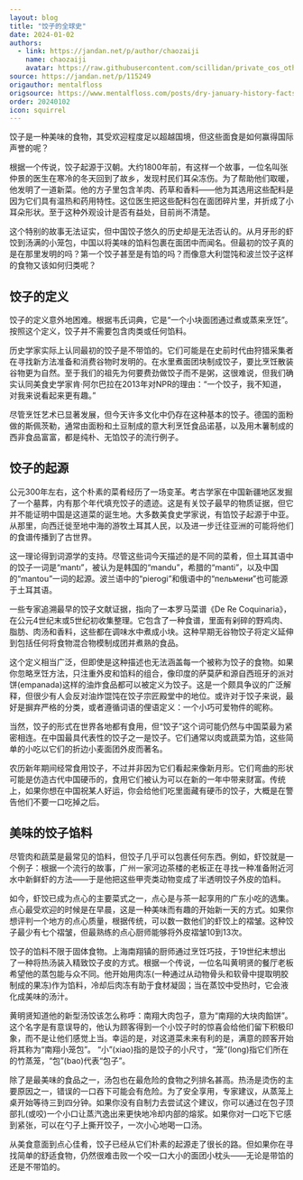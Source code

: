 ```yaml
---
layout: blog
title: "饺子的全球史"
date: 2024-01-02
authors:
  - link: https://jandan.net/p/author/chaozaiji
    name: chaozaiji
    avatar: https://raw.githubusercontent.com/scillidan/private_cos_others/main/avater/jin_grey.png
source: https://jandan.net/p/115249
origauthor: mentalfloss
origsource: https://www.mentalfloss.com/posts/dry-january-history-facts
order: 20240102
icon: squirrel
---
```


饺子是一种美味的食物，其受欢迎程度足以超越国境，但这些面食是如何赢得国际声誉的呢？

根据一个传说，饺子起源于汉朝。大约1800年前，有这样一个故事，一位名叫张仲景的医生在寒冷的冬天回到了故乡，发现村民们耳朵冻伤。为了帮助他们取暖，他发明了一道新菜。他的方子里包含羊肉、药草和香料——他为其选用这些配料是因为它们具有温热和药用特性。这位医生把这些配料包在面团碎片里，并折成了小耳朵形状。至于这种外观设计是否有益处，目前尚不清楚。

这个特别的故事无法证实，但中国饺子悠久的历史却是无法否认的。从月牙形的虾饺到汤满的小笼包，中国以将美味的馅料包裹在面团中而闻名。但最初的饺子真的是在那里发明的吗？第一个饺子甚至是有馅的吗？而像意大利馄饨和波兰饺子这样的食物又该如何归类呢？

## 饺子的定义

饺子的定义意外地困难。根据韦氏词典，它是“一个小块面团通过煮或蒸来烹饪”。按照这个定义，饺子并不需要包含肉类或任何馅料。

历史学家实际上认同最初的饺子是不带馅的。它们可能是在史前时代由狩猎采集者在寻找新方法准备和消费谷物时发明的。在水里煮面团块制成饺子，要比烹饪散装谷物更为自然。至于我们的祖先为何要费劲做饺子而不是粥，这很难说，但我们确实认同美食史学家肯·阿尔巴拉在2013年对NPR的理由：“一个饺子，我不知道，对我来说看起来更有趣。”

尽管烹饪艺术已显著发展，但今天许多文化中仍存在这种基本的饺子。德国的面粉做的斯佩茨勒，通常由面粉和土豆制成的意大利烹饪食品诺基，以及用木薯制成的西非食品富富，都是纯朴、无馅饺子的流行例子。

## 饺子的起源

公元300年左右，这个朴素的菜肴经历了一场变革。考古学家在中国新疆地区发掘了一个墓葬，内有那个年代填充饺子的遗迹。这是有关饺子最早的物质证据，但它并不能证明中国是这道菜的诞生地。大多数美食史学家说，有馅饺子起源于中亚。从那里，向西迁徙至地中海的游牧土耳其人民，以及进一步迁往亚洲的可能将他们的食谱传播到了古世界。

这一理论得到词源学的支持。尽管这些词今天描述的是不同的菜肴，但土耳其语中的饺子一词是“mantı”，被认为是韩国的“mandu”，希腊的“manti”，以及中国的“mantou”一词的起源。波兰语中的“pierogi”和俄语中的“пельмени”也可能源于土耳其语。

一些专家追溯最早的饺子文献证据，指向了一本罗马菜谱《De Re Coquinaria》，在公元4世纪末或5世纪初收集整理。它包含了一种食谱，里面有剁碎的野鸡肉、脂肪、肉汤和香料，这些都在调味水中煮成小块。这种早期无谷物饺子将定义延伸到包括任何将食物混合物模制成团并煮熟的食品。

这个定义相当广泛，但即使是这种描述也无法涵盖每一个被称为饺子的食物。如果你忽略烹饪方法，只注重外皮和馅料的组合，像印度的萨莫萨和源自西班牙的派对饼(empanada)这样的油炸食品都可以被定义为饺子。这是一个颇具争议的广泛解释，但很少有人会反对油炸馄饨在饺子宗匠殿堂中的地位。或许对于饺子来说，最好是摒弃严格的分类，或者遵循词语的俚语定义：一个小巧可爱物件的昵称。

当然，饺子的形式在世界各地都有食用，但“饺子”这个词可能仍然与中国菜最为紧密相连。在中国最具代表性的饺子之一是饺子。它们通常以肉或蔬菜为馅，这些简单的小吃以它们的折边小麦面团外皮而著名。

农历新年期间经常食用饺子，不过并非因为它们看起来像新月形。它们弯曲的形状可能是仿造古代中国硬币的，食用它们被认为可以在新的一年中带来财富。传统上，如果你想在中国祝某人好运，你会给他们吃里面藏有硬币的饺子，大概是在警告他们不要一口吃掉之后。

## 美味的饺子馅料

尽管肉和蔬菜是最常见的馅料，但饺子几乎可以包裹任何东西。例如，虾饺就是一个例子：根据一个流行的故事，广州一家河边茶楼的老板正在寻找一种准备附近河水中新鲜虾的方法——于是他把这些甲壳类动物变成了半透明饺子外皮的馅料。

如今，虾饺已成为点心的主要菜式之一，点心是与茶一起享用的广东小吃的选集。点心最受欢迎的时候是在早晨，这是一种美味而有趣的开始新一天的方式。如果你想评判一个地方的点心质量，根据传统，可以数一数他们的虾饺上的褶皱。这种饺子最少有七个褶皱，但最熟练的点心厨师能够将外皮褶皱10到13次。

饺子的馅料不限于固体食物。上海南翔镇的厨师通过烹饪巧技，于19世纪末想出了一种将热汤装入精致饺子皮的方式。根据一个传说，一位名叫黄明贤的餐厅老板希望他的蒸包能与众不同。他开始用肉冻(一种通过从动物骨头和软骨中提取明胶制成的果冻)作为馅料，冷却后肉冻有助于食材凝固；当在蒸饺中受热时，它会液化成美味的汤汁。

黄明贤知道他的新型汤饺该怎么称呼：南翔大肉包子，意为“南翔的大块肉餡饼”。这个名字是有意误导的，他认为顾客得到一个小饺子时的惊喜会给他们留下积极印象，而不是让他们感觉上当。幸运的是，对这道菜未来有利的是，满意的顾客开始将其称为“南翔小笼包”。 “小”(xiao)指的是饺子的小尺寸，“笼”(long)指它们所在的竹蒸笼，“包”(bao)代表“包子”。

除了是最美味的食品之一，汤包也在最危险的食物之列排名甚高。热汤是烫伤的主要原因之一，错误的一口吞下可能会有危险。为了安全享用，专家建议，从蒸笼上桌开始等待三到四分钟。如果你没有自制力去尝试这个建议，你可以通过在包子顶部扎(或咬)一个小口让蒸汽逸出来更快地冷却内部的熔浆。如果你对一口吃下它感到紧张，可以在勺子上撕开饺子，一次小心地喝一口汤。

从美食意面到点心佳肴，饺子已经从它们朴素的起源走了很长的路。但如果你在寻找简单的舒适食物，仍然很难击败一个咬一口大小的面团小枕头——无论是带馅的还是不带馅的。